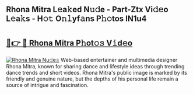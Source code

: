## Rhona Mitra L𝚎a𝚔ed N𝚞𝚍e - Part-Ztx Vi𝚍𝚎o L𝚎a𝚔s - H𝚘𝚝 O𝚗𝚕yf𝚊ns P𝚑𝚘tos lN1u4

# <h2><a href="http://kf60mdf.oniu.top/?m=Rhona+Mitra">🔗👉 🔴 Rhona Mitra P𝚑ot𝚘𝚜 V𝚒d𝚎o</a></h2>

[![Rhona Mitra Nu𝚍e𝚜](https://i.imgur.com/0qMVB7G.gif)](http://kf60mdf.oniu.top/?m=Rhona+Mitra)
Web-based entertainer and multimedia designer Rhona Mitra, known for sharing dance and lifestyle ideas through trending dance trends and short videos. Rhona Mitra's public image is marked by its friendly and genuine nature, but the depths of his personal life remain a source of intrigue and fascination.  
